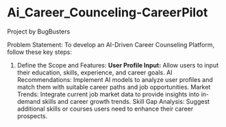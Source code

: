 # Ai_Career_Counceling-CareerPilot
Project by BugBusters


Problem Statement:
To develop an AI-Driven Career Counseling Platform, follow these key steps:

1. Define the Scope and Features:
**User Profile Input:** Allow users to input their education, skills, experience, and career goals.
AI Recommendations: Implement AI models to analyze user profiles and match them with suitable career paths and job opportunities.
Market Trends: Integrate current job market data to provide insights into in-demand skills and career growth trends.
Skill Gap Analysis: Suggest additional skills or courses users need to enhance their career prospects.





